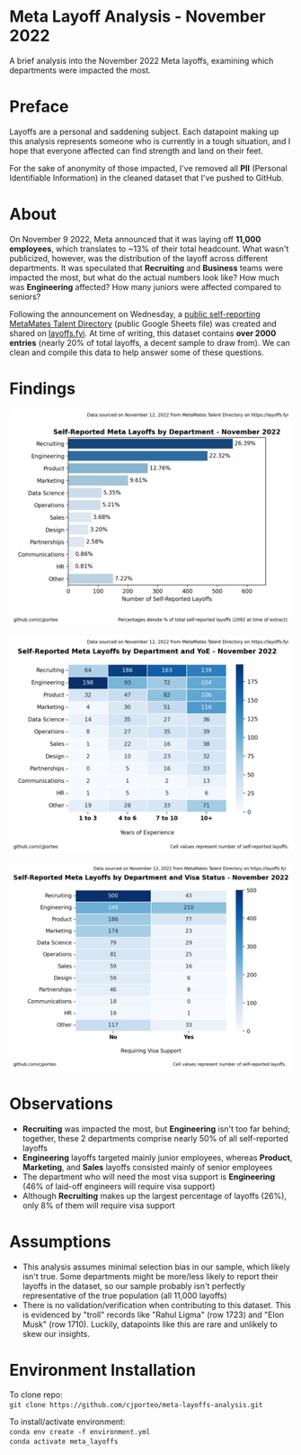 # Meta Layoff Analysis - November 2022
A brief analysis into the November 2022 Meta layoffs, examining which departments were impacted the most.

# Preface

Layoffs are a personal and saddening subject. Each datapoint making up this analysis represents someone who is currently in a tough situation, and I hope that everyone affected can find strength and land on their feet.

For the sake of anonymity of those impacted, I've removed all **PII** (Personal Identifiable Information) in the cleaned dataset that I've pushed to GitHub.

# About

On November 9 2022, Meta announced that it was laying off **11,000 employees**, which translates to ~13% of their total headcount. What wasn't publicized, however, was the distribution of the layoff across different departments. It was speculated that **Recruiting** and **Business** teams were impacted the most, but what do the actual numbers look like? How much was **Engineering** affected? How many juniors were affected compared to seniors?

Following the announcement on Wednesday, a [public self-reporting MetaMates Talent Directory](https://docs.google.com/spreadsheets/d/1edAZoFG25lJpfSpTuJzD9hGijSzRfZ8v84H_Zak4gug) (public Google Sheets file) was created and shared on [layoffs.fyi](https://layoffs.fyi). At time of writing, this dataset contains **over 2000 entries** (nearly 20% of total layoffs, a decent sample to draw from). We can clean and compile this data to help answer some of these questions.

# Findings

![Self-Reported Meta Layoffs by Department - November 2022](./plots/dept_barplot_11-12-2022.png)

![Self-Reported Meta Layoffs by Department and YoE - November 2022](./plots/dept_yoe_heatmap_11-12-2022.png)

![Self-Reported Meta Layoffs by Department and Visa Status - November 2022](./plots/dept_visa_heatmap_11-12-2022.png)

# Observations

- **Recruiting** was impacted the most, but **Engineering** isn't too far behind; together, these 2 departments comprise nearly 50% of all self-reported layoffs
- **Engineering** layoffs targeted mainly junior employees, whereas **Product**, **Marketing**, and **Sales** layoffs consisted mainly of senior employees
- The department who will need the most visa support is **Engineering** (46% of laid-off engineers will require visa support)
- Although **Recruiting** makes up the largest percentage of layoffs (26%), only 8% of them will require visa support

# Assumptions

- This analysis assumes minimal selection bias in our sample, which likely isn't true. Some departments might be more/less likely to report their layoffs in the dataset, so our sample probably isn't perfectly representative of the true population (all 11,000 layoffs)
- There is no validation/verification when contributing to this dataset. This is evidenced by "troll" records like "Rahul Ligma" (row 1723) and "Elon Musk" (row 1710). Luckily, datapoints like this are rare and unlikely to skew our insights.

# Environment Installation

To clone repo:<br>
`git clone https://github.com/cjporteo/meta-layoffs-analysis.git`

To install/activate environment:<br>
`conda env create -f environment.yml`<br>
`conda activate meta_layoffs`